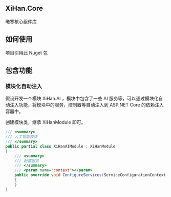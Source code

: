 ﻿## XiHan.Core

曦寒核心组件库

## 如何使用

项目引用此 Nuget 包

## 包含功能

### 模块化自动注入

假设开发一个模块 XiHan.AI ，模块中包含了一些 AI 服务等，可以通过模块化自动注入功能，将模块中的服务，控制器等自动注入到 ASP.NET Core 的依赖注入容器中。

创建模块类，继承 XiHanModule 即可。

```csharp
/// <summary>
/// 人工智能模块
/// </summary>
public partial class XiHanAIModule : XiHanModule
{
    /// <summary>
    /// 配置服务
    /// </summary>
    /// <param name="context"></param>
    public override void ConfigureServices(ServiceConfigurationContext context)
    {
    }
}
```